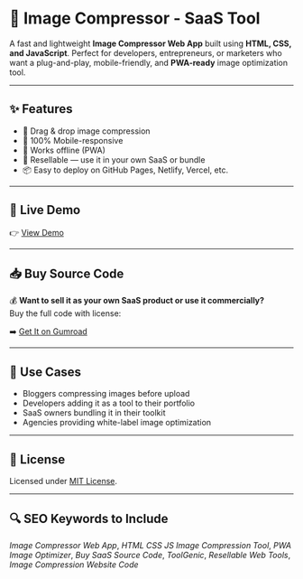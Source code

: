 # 🔧 Image Compressor - SaaS Tool

A fast and lightweight **Image Compressor Web App** built using **HTML, CSS, and JavaScript**. Perfect for developers, entrepreneurs, or marketers who want a plug-and-play, mobile-friendly, and **PWA-ready** image optimization tool.

---

## ✨ Features

- 🔄 Drag & drop image compression
- 📱 100% Mobile-responsive
- 🚀 Works offline (PWA)
- 💼 Resellable — use it in your own SaaS or bundle
- 📦 Easy to deploy on GitHub Pages, Netlify, Vercel, etc.

---

## 🔗 Live Demo

👉 [View Demo](https://toolgenic.github.io/Toolgenic/image-compressor.html)

---

## 📥 Buy Source Code

💰 **Want to sell it as your own SaaS product or use it commercially?**  
Buy the full code with license:

➡️ [Get It on Gumroad](https://your-gumroad-link.com)

---

## 📸 Use Cases

- Bloggers compressing images before upload
- Developers adding it as a tool to their portfolio
- SaaS owners bundling it in their toolkit
- Agencies providing white-label image optimization

---

## 📄 License

Licensed under [MIT License](LICENSE).

---

## 🔍 SEO Keywords to Include

_Image Compressor Web App_, _HTML CSS JS Image Compression Tool_, _PWA Image Optimizer_, _Buy SaaS Source Code_, _ToolGenic_, _Resellable Web Tools_, _Image Compression Website Code_
